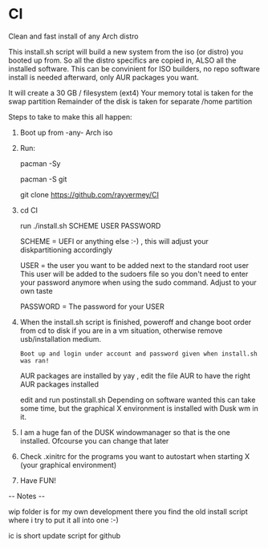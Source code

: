 # CI
Clean and fast install of any Arch distro

This install.sh script will build a new system from the iso (or distro) you booted
up from.
So all the distro specifics are copied in, ALSO all the installed software.
This can be convinient for ISO builders, no repo software install is needed afterward,
only AUR packages you want.

It will create a 30 GB / filesystem (ext4)
Your memory total is taken for the swap partition
Remainder of the disk is taken for separate /home partition


Steps to take to make this all happen:

1) Boot up from -any- Arch iso

2) Run:

	 pacman -Sy

	 pacman -S git

	 git clone https://github.com/rayvermey/CI
   
3) cd CI

   run ./install.sh SCHEME USER PASSWORD

   SCHEME = UEFI or anything else :-)  , this will adjust your diskpartitioning accordingly

   USER = the user you want to be added next to the standard root user
          This user will be added to the sudoers file so you don't need to enter your password anymore when using the sudo command.
          Adjust to your own taste

   PASSWORD = The password for your USER

4) 	When the install.sh script is finished, poweroff and change boot order from cd to disk if you are in a vm situation, 
	otherwise remove usb/installation medium.

     	Boot up and login under account and password given when install.sh was ran!

	AUR packages are installed by yay , edit the file AUR to have the right AUR packages installed

	edit and run postinstall.sh
	Depending on software wanted this can take some time, but the graphical X environment is installed with Dusk wm in it.

5) 	I am a huge fan of the DUSK windowmanager so that is the one installed.
   	Ofcourse you can change that later

6)	Check .xinitrc for the programs you want to autostart when starting X (your graphical environment)

7) Have FUN!


-- Notes --

wip folder is for my own development
there you find the old install script where i try to put it all into one :-)

ic is short update script for github


